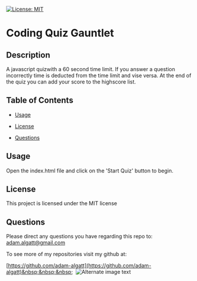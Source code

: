 
[![License: MIT](https://img.shields.io/badge/license-MIT-green.svg)](https://opensource.org/licenses/MIT)
 # Coding Quiz Gauntlet
 
 ## Description

 A javascript quizwith a 60 second time limit. If you answer a question incorrectly time is deducted from the time limit and vise versa. At the end of the quiz you can add your score to the highscore list.

## Table of Contents

* [Usage](#usage)

* [License](#license)

* [Questions](#questions)

## Usage

Open the index.html file and click on the 'Start Quiz' button to begin.

## License

 This project is licensed under the MIT license


## Questions

Please direct any questions you have regarding this repo to: 
[adam.algatt@gmail.com](mailto:adam.algatt@gmail.com) 

To see more of my repositories visit my github at: 

 [https://github.com/adam-algatt](https://github.com/adam-algatt)&nbsp;&nbsp;&nbsp;&nbsp;
![Alternate image text](https://cdn-icons-png.flaticon.com/64/25/25231.png)
